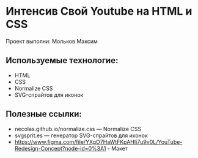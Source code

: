 # Интенсив Свой Youtube на HTML и CSS

Проект выполни: Мольков Максим

## Используемые технологие: 
- HTML
- CSS
- Normalize CSS
- SVG-спрайтов для иконок

## Полезные ссылки: 
- necolas.github.io/normalize.css — Normalize CSS
- svgsprit.es —  генератор SVG-спрайтов для иконок
- https://www.figma.com/file/YXgO7HaWtFKpAHIi7u9v0L/YouTube-Redesign-Concept?node-id=0%3A1 - Макет
